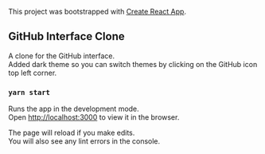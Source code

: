 This project was bootstrapped with [Create React App](https://github.com/facebook/create-react-app).

## GitHub Interface Clone

A clone for the GitHub interface.<br />
Added dark theme so you can switch themes by clicking on the GitHub icon top left corner.

### `yarn start`

Runs the app in the development mode.<br />
Open [http://localhost:3000](http://localhost:3000) to view it in the browser.

The page will reload if you make edits.<br />
You will also see any lint errors in the console.


